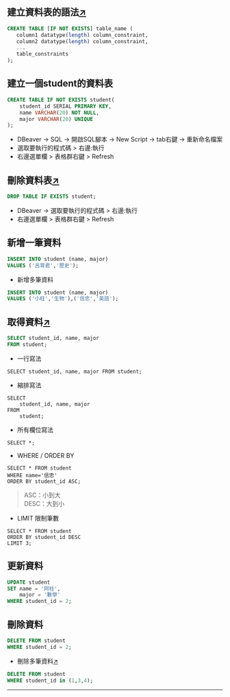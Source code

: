 ## 建立資料表的語法[↗︎](https://neon.com/postgresql/postgresql-tutorial/postgresql-create-table)

```sql
CREATE TABLE [IF NOT EXISTS] table_name (
   column1 datatype(length) column_constraint,
   column2 datatype(length) column_constraint,
   ...
   table_constraints
);
```

## 建立一個student的資料表
```sql
CREATE TABLE IF NOT EXISTS student(
    student_id SERIAL PRIMARY KEY,
    name VARCHAR(20) NOT NULL,
    major VARCHAR(20) UNIQUE
);
```
* DBeaver -> SQL -> 開啟SQL腳本 -> New Script -> tab右鍵 -> 重新命名檔案
* 選取要執行的程式碼 > 右邊:執行
* 右邊選單欄 > 表格群右鍵 > Refresh

## 刪除資料表[↗︎](https://neon.com/postgresql/postgresql-tutorial/postgresql-drop-table)
```sql
DROP TABLE IF EXISTS student;
```
* DBeaver -> 選取要執行的程式碼 > 右邊:執行
* 右邊選單欄 > 表格群右鍵 > Refresh

## 新增一筆資料
```sql
INSERT INTO student (name, major)
VALUES ('呂育君','歷史');
```
* 新增多筆資料
```sql
INSERT INTO student (name, major)
VALUES ('小柱','生物'),('信忠','英語');
```

## 取得資料[↗︎](https://github.com/roberthsu2003/python-SQLite-MySQL/blob/master/postgresSQL/%E4%B8%8A%E8%AA%B2%E7%94%A8sql/6%E5%8F%96%E5%BE%97%E8%B3%87%E6%96%99.md)
```sql
SELECT student_id, name, major
FROM student;
```
* 一行寫法<br>
```
SELECT student_id, name, major FROM student;
```
* 縮排寫法<br>
```
SELECT
    student_id, name, major
FROM
    student;
```
* 所有欄位寫法<br>
```
SELECT *;
```
* WHERE / ORDER BY<br>
```
SELECT * FROM student
WHERE name='信忠'
ORDER BY student_id ASC;
```
> ASC：小到大<br>DESC：大到小

* LIMIT 限制筆數<br>
```
SELECT * FROM student
ORDER BY student_id DESC
LIMIT 3;
```

## 更新資料
```sql
UPDATE student
SET name = '阿柱',
    major = '數學'
WHERE student_id = 2;
```

## 刪除資料
```sql
DELETE FROM student
WHERE student_id = 2;
```

* 刪除多筆資料[↗︎](https://github.com/roberthsu2003/python-SQLite-MySQL/blob/master/postgresSQL/%E4%B8%8A%E8%AA%B2%E7%94%A8sql/6%E5%8F%96%E5%BE%97%E8%B3%87%E6%96%99.md#%E9%81%8E%E6%BF%BEwhere%E4%BD%BF%E7%94%A8in%E7%AD%89%E5%90%8C%E6%96%BC%E4%BD%BF%E7%94%A8or)
```sql
DELETE FROM student
WHERE student_id in (1,3,4);
```

---